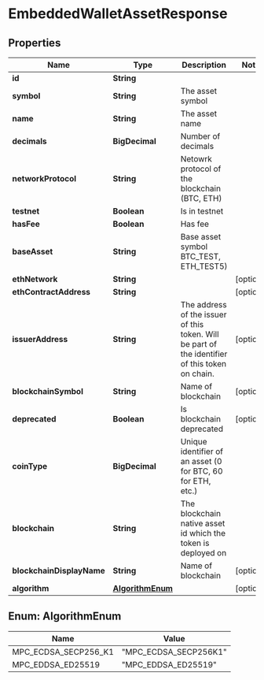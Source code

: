 

# EmbeddedWalletAssetResponse


## Properties

| Name | Type | Description | Notes |
|------------ | ------------- | ------------- | -------------|
|**id** | **String** |  |  |
|**symbol** | **String** | The asset symbol |  |
|**name** | **String** | The asset name |  |
|**decimals** | **BigDecimal** | Number of decimals |  |
|**networkProtocol** | **String** | Netowrk protocol of the blockchain (BTC, ETH) |  |
|**testnet** | **Boolean** | Is in testnet |  |
|**hasFee** | **Boolean** | Has fee |  |
|**baseAsset** | **String** | Base asset symbol BTC_TEST, ETH_TEST5) |  |
|**ethNetwork** | **String** |  |  [optional] |
|**ethContractAddress** | **String** |  |  [optional] |
|**issuerAddress** | **String** | The address of the issuer of this token. Will be part of the identifier of this token on chain. |  [optional] |
|**blockchainSymbol** | **String** | Name of blockchain |  [optional] |
|**deprecated** | **Boolean** | Is blockchain deprecated |  [optional] |
|**coinType** | **BigDecimal** | Unique identifier of an asset (0 for BTC, 60 for ETH, etc.) |  |
|**blockchain** | **String** | The blockchain native asset id which the token is deployed on |  |
|**blockchainDisplayName** | **String** | Name of blockchain |  [optional] |
|**algorithm** | [**AlgorithmEnum**](#AlgorithmEnum) |  |  [optional] |



## Enum: AlgorithmEnum

| Name | Value |
|---- | -----|
| MPC_ECDSA_SECP256_K1 | &quot;MPC_ECDSA_SECP256K1&quot; |
| MPC_EDDSA_ED25519 | &quot;MPC_EDDSA_ED25519&quot; |



